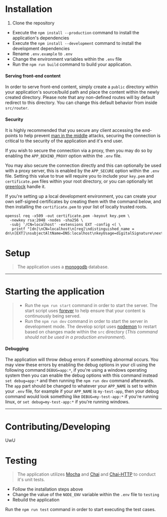 # Installation

1. Clone the repository
- Execute the `npm install --production` command to install the application's dependencies
- Execute the `npm install --development` command to install the development dependencies
- Rename `.env.example` to `.env`
- Change the environment variables within the `.env` file
- Run the `npm run build` command to build your application.

#### Serving front-end content

In order to serve front-end content, simply create a `public` directory within your application's source/build path and place the content within the newly created directory. Please note that any non-defined routes will by default redirect to this directory. You can change this default behavior from inside `src/router`.

#### Security

It is highly recommended that you secure any client accessing the end-points to help prevent [man in the middle][2] attacks, securing the connection is critical to the security of the application and it's end user.

If you wish to secure the connection via a proxy, then you may do so by enabling the `APP_BEHIND_PROXY` option within the `.env` file.

You may also secure the connection directly and this can optionally be used with a proxy server, this is enabled by the `APP_SECURE` option within the `.env` file.
Setting this value to true will require you to include your `key.pem` and `certificate.pem` files within your root directory, or you can optionally let [greenlock][9] handle it.

If you're setting up a local development environment, you can create your own self-signed certificates by creating them with the command below, and then installing the `certificate.pem` to your list of locally trusted roots.
```
openssl req -x509 -out certificate.pem -keyout key.pem \
  -newkey rsa:2048 -nodes -sha256 \
  -subj '/CN=localhost' -extensions EXT -config <( \
   printf "[dn]\nCN=localhost\n[req]\ndistinguished_name = dn\n[EXT]\nsubjectAltName=DNS:localhost\nkeyUsage=digitalSignature\nextendedKeyUsage=serverAuth")
```

# Setup

> The application uses a [monogodb][8] database.

----
#  Starting the application
> - Run the `npm run start` command in order to start the server. The start script uses [forever][1] to help ensure that your content is continuously being served.
> - Run the `npm run dev` command in order to start the server in development mode. The develop script uses [nodemon][6] to restart based on changes made within the `src` directory (_This command should not be used in a production environment_).

#### Debugging

The application will throw debug errors if something abnormal occurs. You may view these errors by enabling the debug options in your cli using the following command `DEBUG=app:*`, if you're using a windows operating system then you can enable the debug options with this command instead `set debug=app:*` and then running the `npm run dev` command afterwards. The `app` part should be changed to whatever your `APP_NAME` is set to within your `.env` file, for example if your `APP_NAME` is `my-test-app`, then your debug command would look something like `DEBUG=my-test-app:*` if you're running linux, or `set debug=my-test-app:*` if you're running windows.

----
# Contributing/Developing

 UwU

# Testing

> The application utilizes [Mocha][3] and [Chai][4] and [Chai-HTTP][5] to conduct it's unit tests.

  - Follow the installation steps above
  - Change the value of the `NODE_ENV` variable within the `.env` file to `testing`
  - Rebuild the application

  Run the `npm run test` command in order to start executing the test cases.


[1]: https://github.com/foreverjs/forever
[2]: https://en.wikipedia.org/wiki/Man-in-the-middle_attack
[3]: https://github.com/mochajs/mocha
[4]: http://chaijs.com/
[5]: http://chaijs.com/plugins/chai-http/
[6]: http://nodemon.io/
[7]: https://github.com/Automattic/monk
[8]: https://www.mongodb.com/
[9]: https://www.npmjs.com/package/greenlock
